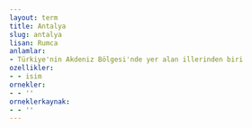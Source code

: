 ```yaml
---
layout: term
title: Antalya
slug: antalya
lisan: Rumca
anlamlar:
- Türkiye'nin Akdeniz Bölgesi'nde yer alan illerinden biri
ozellikler:
- - isim
ornekler:
- - ''
orneklerkaynak:
- - ''
---
```

